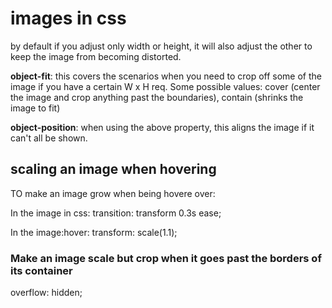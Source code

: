 # images in css

by default if you adjust only width or height, it will also adjust the other to keep the image from becoming distorted.

**object-fit**: this covers the scenarios when you need to crop off some of the image if you have a certain W x H req. Some possible values: cover (center the image and crop anything past the boundaries), contain (shrinks the image to fit)

**object-position**: when using the above property, this aligns the image if it can't all be shown.

## scaling an image when hovering
TO make an image grow when being hovere over: 

In the image in css:
transition: transform 0.3s ease; 

In the image:hover:
transform: scale(1.1); 

### Make an image scale but crop when it goes past the borders of its container
overflow: hidden;
